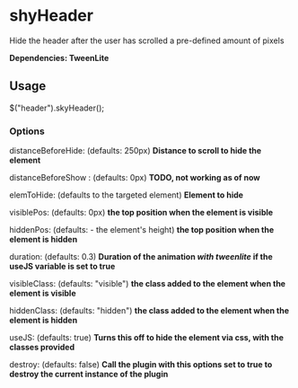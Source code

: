 shyHeader
=========

Hide the header after the user has scrolled a pre-defined amount of pixels

**Dependencies: TweenLite**

## Usage

$("header").skyHeader();

### Options

distanceBeforeHide: (defaults: 250px) **Distance to scroll to hide the element**

distanceBeforeShow : (defaults: 0px) **TODO, not working as of now**

elemToHide: (defaults to the targeted element) **Element to hide**

visiblePos: (defaults: 0px) **the top position when the element is visible**

hiddenPos: (defaults: - the element's height) **the top position when the element is hidden**

duration: (defaults: 0.3) **Duration of the animation *with tweenlite* if the useJS variable is set to true**

visibleClass: (defaults: "visible") **the class added to the element when the element is visible**

hiddenClass: (defaults: "hidden") **the class added to the element when the element is hidden**

useJS: (defaults: true) **Turns this off to hide the element via css, with the classes provided**

destroy: (defaults: false) **Call the plugin with this options set to true to destroy the current instance of the plugin**